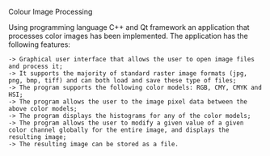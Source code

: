 Colour Image Processing

Using programming language C++ and Qt framework an application that processes color images has been implemented. The application has the following features:

    -> Graphical user interface that allows the user to open image files and process it;
    -> It supports the majority of standard raster image formats (jpg, png, bmp, tiff) and can both load and save these type of files;
    -> The program supports the following color models: RGB, CMY, CMYK and HSI;
    -> The program allows the user to the image pixel data between the above color models;
    -> The program displays the histograms for any of the color models;
    -> The program allows the user to modify a given value of a given color channel globally for the entire image, and displays the resulting image;
    -> The resulting image can be stored as a file.
